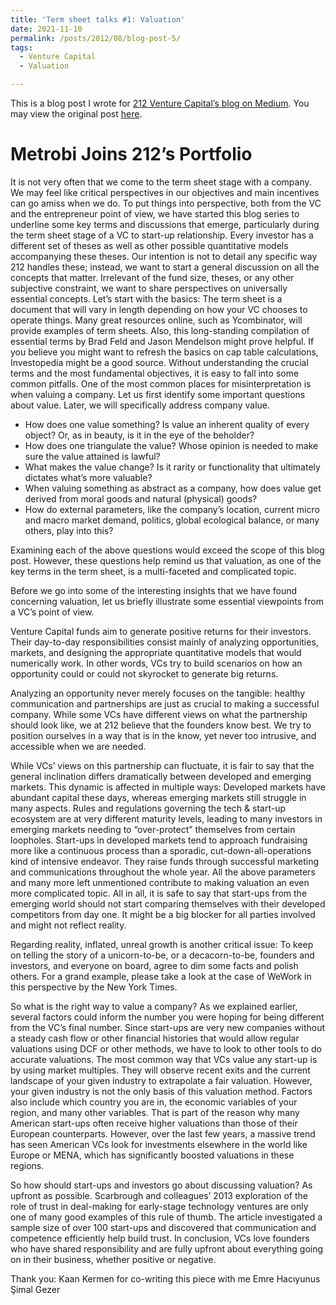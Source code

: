 ```yaml
---
title: 'Term sheet talks #1: Valuation'
date: 2021-11-10
permalink: /posts/2012/08/blog-post-5/
tags:
  - Venture Capital
  - Valuation

---
```


This is a blog post I wrote for [212 Venture Capital’s blog on Medium](https://medium.com/212vc). You may view the original post [here](https://medium.com/212vc/term-sheet-talks-1-valuation-de%C4%9Ferleme-en-tr-5f194de2e008).

Metrobi Joins 212’s Portfolio
======

It is not very often that we come to the term sheet stage with a company. We may feel like critical perspectives in our objectives and main incentives can go amiss when we do. To put things into perspective, both from the VC and the entrepreneur point of view, we have started this blog series to underline some key terms and discussions that emerge, particularly during the term sheet stage of a VC to start-up relationship.
Every investor has a different set of theses as well as other possible quantitative models accompanying these theses. Our intention is not to detail any specific way 212 handles these; instead, we want to start a general discussion on all the concepts that matter. Irrelevant of the fund size, theses, or any other subjective constraint, we want to share perspectives on universally essential concepts.
Let’s start with the basics: The term sheet is a document that will vary in length depending on how your VC chooses to operate things. Many great resources online, such as Ycombinator, will provide examples of term sheets. Also, this long-standing compilation of essential terms by Brad Feld and Jason Mendelson might prove helpful. If you believe you might want to refresh the basics on cap table calculations, Investopedia might be a good source. Without understanding the crucial terms and the most fundamental objectives, it is easy to fall into some common pitfalls.
One of the most common places for misinterpretation is when valuing a company. Let us first identify some important questions about value. Later, we will specifically address company value.

- How does one value something? Is value an inherent quality of every object? Or, as in beauty, is it in the eye of the beholder?
- How does one triangulate the value? Whose opinion is needed to make sure the value attained is lawful? 
- What makes the value change? Is it rarity or functionality that ultimately dictates what’s more valuable? 
- When valuing something as abstract as a company, how does value get derived from moral goods and natural (physical) goods?
- How do external parameters, like the company’s location, current micro and macro market demand, politics, global ecological balance, or many others, play into this?

Examining each of the above questions would exceed the scope of this blog post. However, these questions help remind us that valuation, as one of the key terms in the term sheet, is a multi-faceted and complicated topic.

Before we go into some of the interesting insights that we have found concerning valuation, let us briefly illustrate some essential viewpoints from a VC’s point of view.

Venture Capital funds aim to generate positive returns for their investors. Their day-to-day responsibilities consist mainly of analyzing opportunities, markets, and designing the appropriate quantitative models that would numerically work. In other words, VCs try to build scenarios on how an opportunity could or could not skyrocket to generate big returns.

Analyzing an opportunity never merely focuses on the tangible: healthy communication and partnerships are just as crucial to making a successful company. While some VCs have different views on what the partnership should look like, we at 212 believe that the founders know best. We try to position ourselves in a way that is in the know, yet never too intrusive, and accessible when we are needed.

While VCs’ views on this partnership can fluctuate, it is fair to say that the general inclination differs dramatically between developed and emerging markets. This dynamic is affected in multiple ways: Developed markets have abundant capital these days, whereas emerging markets still struggle in many aspects. Rules and regulations governing the tech & start-up ecosystem are at very different maturity levels, leading to many investors in emerging markets needing to “over-protect” themselves from certain loopholes. Start-ups in developed markets tend to approach fundraising more like a continuous process than a sporadic, cut-down-all-operations kind of intensive endeavor. They raise funds through successful marketing and communications throughout the whole year. All the above parameters and many more left unmentioned contribute to making valuation an even more complicated topic. All in all, it is safe to say that start-ups from the emerging world should not start comparing themselves with their developed competitors from day one. It might be a big blocker for all parties involved and might not reflect reality.

Regarding reality, inflated, unreal growth is another critical issue: To keep on telling the story of a unicorn-to-be, or a decacorn-to-be, founders and investors, and everyone on board, agree to dim some facts and polish others. For a grand example, please take a look at the case of WeWork in this perspective by the New York Times.

So what is the right way to value a company? As we explained earlier, several factors could inform the number you were hoping for being different from the VC’s final number. Since start-ups are very new companies without a steady cash flow or other financial histories that would allow regular valuations using DCF or other methods, we have to look to other tools to do accurate valuations. The most common way that VCs value any start-up is by using market multiples. They will observe recent exits and the current landscape of your given industry to extrapolate a fair valuation. However, your given industry is not the only basis of this valuation method. Factors also include which country you are in, the economic variables of your region, and many other variables. That is part of the reason why many American start-ups often receive higher valuations than those of their European counterparts. However, over the last few years, a massive trend has seen American VCs look for investments elsewhere in the world like Europe or MENA, which has significantly boosted valuations in these regions.

So how should start-ups and investors go about discussing valuation? As upfront as possible. Scarbrough and colleagues’ 2013 exploration of the role of trust in deal-making for early-stage technology ventures are only one of many good examples of this rule of thumb. The article investigated a sample size of over 100 start-ups and discovered that communication and competence efficiently help build trust. In conclusion, VCs love founders who have shared responsibility and are fully upfront about everything going on in their business, whether positive or negative.

Thank you:
Kaan Kermen for co-writing this piece with me
Emre Hacıyunus
Şimal Gezer
